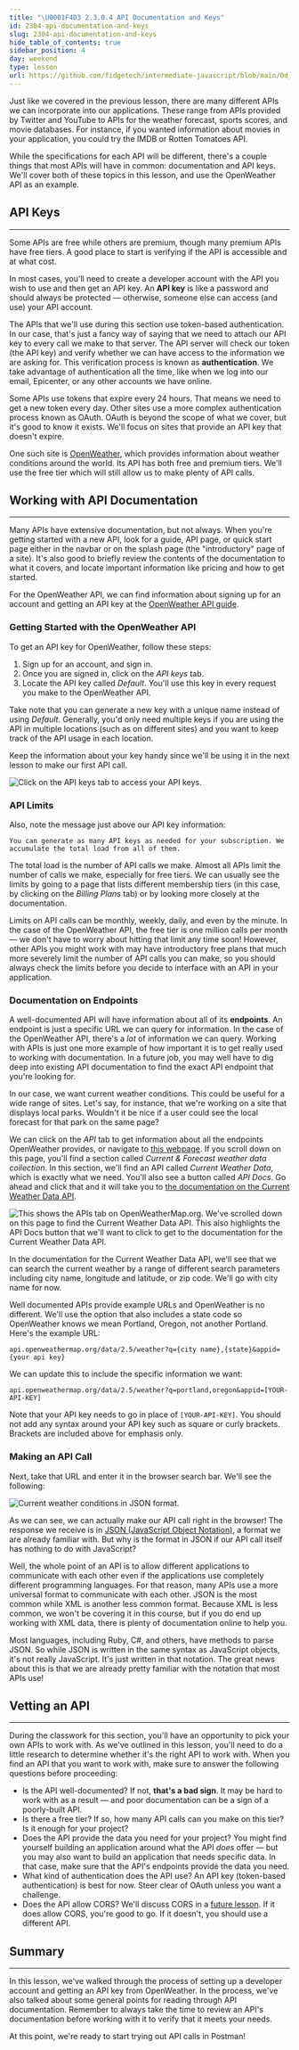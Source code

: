 ```yaml
---
title: "\U0001F4D3 2.3.0.4 API Documentation and Keys"
id: 2304-api-documentation-and-keys
slug: 2304-api-documentation-and-keys
hide_table_of_contents: true
sidebar_position: 4
day: weekend
type: lesson
url: https://github.com/fidgetech/intermediate-javascript/blob/main/0d_api_documentation_and_keys.md
---
```


Just like we covered in the previous lesson, there are many different APIs we can incorporate into our applications. These range from APIs provided by Twitter and YouTube to APIs for the weather forecast, sports scores, and movie databases. For instance, if you wanted information about movies in your application, you could try the IMDB or Rotten Tomatoes API. 

While the specifications for each API will be different, there's a couple things that most APIs will have in common: documentation and API keys. We'll cover both of these topics in this lesson, and use the OpenWeather API as an example.

## API Keys
----

Some APIs are free while others are premium, though many premium APIs have free tiers. A good place to start is verifying if the API is accessible and at what cost.

In most cases, you'll need to create a developer account with the API you wish to use and then get an API key. An **API key** is like a password and should always be protected — otherwise, someone else can access (and use) your API account.

The APIs that we'll use during this section use token-based authentication. In our case, that's just a fancy way of saying that we need to attach our API key to every call we make to that server. The API server will check our token (the API key) and verify whether we can have access to the information we are asking for. This verification process is known as **authentication**. We take advantage of authentication all the time, like when we log into our email, Epicenter, or any other accounts we have online.

Some APIs use tokens that expire every 24 hours. That means we need to get a new token every day. Other sites use a more complex authentication process known as OAuth. OAuth is beyond the scope of what we cover, but it's good to know it exists. We'll focus on sites that provide an API key that doesn't expire.

One such site is [OpenWeather](https://openweathermap.org/), which provides information about weather conditions around the world. Its API has both free and premium tiers. We'll use the free tier which will still allow us to make plenty of API calls.

## Working with API Documentation
---

Many APIs have extensive documentation, but not always. When you're getting started with a new API, look for a guide, API page, or quick start page either in the navbar or on the splash page (the "introductory" page of a site). It's also good to briefly review the contents of the documentation to what it covers, and locate important information like pricing and how to get started.

For the OpenWeather API, we can find information about signing up for an account and getting an API key at the [OpenWeather API guide](https://openweathermap.org/guide). 

### Getting Started with the OpenWeather API

To get an API key for OpenWeather, follow these steps:

1. Sign up for an account, and sign in.
2. Once you are signed in, click on the _API keys_ tab.
3. Locate the API key called _Default_. You'll use this key in every request you make to the OpenWeather API.

Take note that you can generate a new key with a unique name instead of using _Default_. Generally, you'd only need multiple keys if you are using the API in multiple locations (such as on different sites) and you want to keep track of the API usage in each location.

Keep the information about your key handy since we'll be using it in the next lesson to make our first API call.

![Click on the API keys tab to access your API keys.](https://learnhowtoprogram.s3.us-west-2.amazonaws.com/Intermediate+JavaScript/Async-and-APIs-2020/api-key-open-weather.png)

### API Limits 

Also, note the message just above our API key information:

```
You can generate as many API keys as needed for your subscription. We accumulate the total load from all of them.
```

The total load is the number of API calls we make. Almost all APIs limit the number of calls we make, especially for free tiers. We can usually see the limits by going to a page that lists different membership tiers (in this case, by clicking on the _Billing Plans_ tab) or by looking more closely at the documentation.

Limits on API calls can be monthly, weekly, daily, and even by the minute. In the case of the OpenWeather API, the free tier is one million calls per month — we don't have to worry about hitting that limit any time soon! However, other APIs you might work with may have introductory free plans that much more severely limit the number of API calls you can make, so you should always check the limits before you decide to interface with an API in your application.

### Documentation on Endpoints

A well-documented API will have information about all of its **endpoints**. An endpoint is just a specific URL we can query for information. In the case of the OpenWeather API, there's a _lot_ of information we can query. Working with APIs is just one more example of how important it is to get really used to working with documentation. In a future job, you may well have to dig deep into existing API documentation to find the exact API endpoint that you're looking for.

In our case, we want current weather conditions. This could be useful for a wide range of sites. Let's say, for instance, that we're working on a site that displays local parks. Wouldn't it be nice if a user could see the local forecast for that park on the same page?

We can click on the _API_ tab to get information about all the endpoints OpenWeather provides, or navigate to [this webpage](https://openweathermap.org/api). If you scroll down on this page, you'll find a section called _Current & Forecast weather data collection_. In this section, we'll find an API called _Current Weather Data_, which is exactly what we need. You'll also see a button called _API Docs_. Go ahead and click that and it will take you to [the documentation on the Current Weather Data API](https://openweathermap.org/current).

![This shows the APIs tab on OpenWeatherMap.org. We've scrolled down on this page to find the _Current Weather Data_ API. This also highlights the _API Docs_ button that we'll want to click to get to the documentation for the _Current Weather Data_ API.](https://learnhowtoprogram.s3.us-west-2.amazonaws.com/Intermediate+JavaScript/Async-and-APIs-2020/open-weather-current-weather-data-option.png)

In the documentation for the Current Weather Data API, we'll see that we can search the current weather by a range of different search parameters including city name, longitude and latitude, or zip code. We'll go with city name for now.

Well documented APIs provide example URLs and OpenWeather is no different. We'll use the option that also includes a state code so OpenWeather knows we mean Portland, Oregon, not another Portland. Here's the example URL:

```
api.openweathermap.org/data/2.5/weather?q={city name},{state}&appid={your api key}
```

We can update this to include the specific information we want:

```
api.openweathermap.org/data/2.5/weather?q=portland,oregon&appid=[YOUR-API-KEY]
```

Note that your API key needs to go in place of `[YOUR-API-KEY]`. You should not add any syntax around your API key such as square or curly brackets. Brackets are included above for emphasis only.

### Making an API Call

Next, take that URL and enter it in the browser search bar. We'll see the following:

![Current weather conditions in JSON format.](https://learnhowtoprogram.s3.us-west-2.amazonaws.com/Intermediate+JavaScript/Async-and-APIs-2020/open-weather-json-for-pdx.png)

As we can see, we can actually make our API call right in the browser! The response we receive is in [JSON (JavaScript Object Notation)](https://developer.mozilla.org/en-US/docs/Web/JavaScript/Reference/Global_Objects/JSON), a format we are already familiar with. But why is the format in JSON if our API call itself has nothing to do with JavaScript?

Well, the whole point of an API is to allow different applications to communicate with each other even if the applications use completely different programming languages. For that reason, many APIs use a more universal format to communicate with each other. JSON is the most common while XML is another less common format. Because XML is less common, we won't be covering it in this course, but if you do end up working with XML data, there is plenty of documentation online to help you.

Most languages, including Ruby, C#, and others, have methods to parse JSON. So while JSON is written in the same syntax as JavaScript objects, it's not really JavaScript. It's just written in that notation. The great news about this is that we are already pretty familiar with the notation that most APIs use!

## Vetting an API
---

During the classwork for this section, you'll have an opportunity to pick your own APIs to work with. As we've outlined in this lesson, you'll need to do a little research to determine whether it's the right API to work with. When you find an API that you want to work with, make sure to answer the following questions before proceeding:

* Is the API well-documented? If not, **that's a bad sign**. It may be hard to work with as a result — and poor documentation can be a sign of a poorly-built API.
* Is there a free tier? If so, how many API calls can you make on this tier? Is it enough for your project?
* Does the API provide the data you need for your project? You might find yourself building an application around what the API _does_ offer — but you may also want to build an application that needs specific data. In that case, make sure that the API's endpoints provide the data you need.
* What kind of authentication does the API use? An API key (token-based authentication) is best for now. Steer clear of OAuth unless you want a challenge.
* Does the API allow CORS? We'll discuss CORS in a [future lesson](https://old.learnhowtoprogram.com/intermediate-javascript/asynchrony-and-apis/sop-and-cors). If it does allow CORS, you're good to go. If it doesn't, you should use a different API.

## Summary
----

In this lesson, we've walked through the process of setting up a developer account and getting an API key from OpenWeather. In the process, we've also talked about some general points for reading through API documentation. Remember to always take the time to review an API's documentation before working with it to verify that it meets your needs.

At this point, we're ready to start trying out API calls in Postman!
